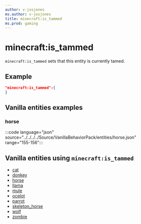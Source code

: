 ```yaml
---
author: v-josjones
ms.author: v-josjones
title: minecraft:is_tammed
ms.prod: gaming
---
```


# minecraft:is_tammed

`minecraft:is_tammed` sets that this entity is currently tamed.

## Example

```json
"minecraft:is_tammed":{
}
```

## Vanilla entities examples

### horse

:::code language="json" source="../../../../Source/VanillaBehaviorPack/entities/horse.json" range="155-156":::

## Vanilla entities using `minecraft:is_tammed`

- [cat](../../../../Source/VanillaBehaviorPack_Snippets/entities/cat.md)
- [donkey](../../../../Source/VanillaBehaviorPack_Snippets/entities/donkey.md)
- [horse](../../../../Source/VanillaBehaviorPack_Snippets/entities/horse.md)
- [llama](../../../../Source/VanillaBehaviorPack_Snippets/entities/llama.md)
- [mule](../../../../Source/VanillaBehaviorPack_Snippets/entities/mule.md)
- [ocelot](../../../../Source/VanillaBehaviorPack_Snippets/entities/ocelot.md)
- [parrot](../../../../Source/VanillaBehaviorPack_Snippets/entities/parrot.md)
- [skeleton_horse](../../../../Source/VanillaBehaviorPack_Snippets/entities/skeleton_horse.md)
- [wolf](../../../../Source/VanillaBehaviorPack_Snippets/entities/wolf.md)
- [zombie](../../../../Source/VanillaBehaviorPack_Snippets/entities/zombie.md)
